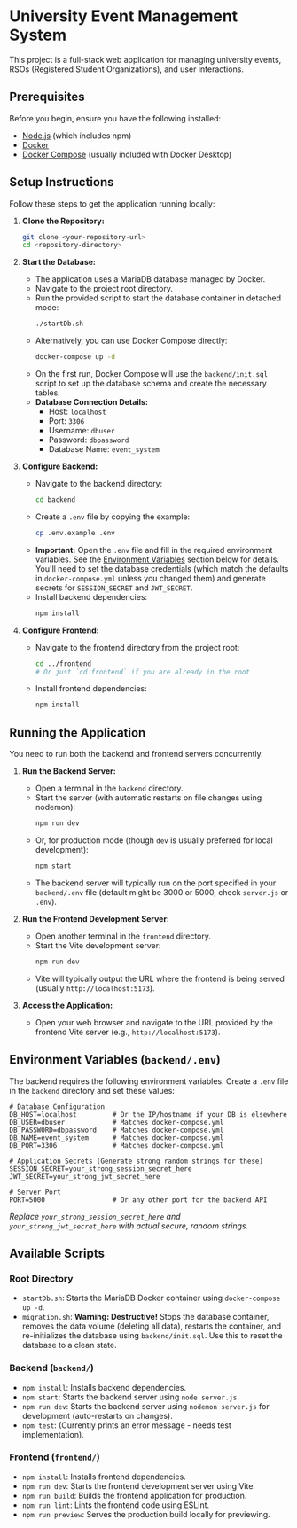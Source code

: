 # University Event Management System

This project is a full-stack web application for managing university events, RSOs (Registered Student Organizations), and user interactions.

## Prerequisites

Before you begin, ensure you have the following installed:

*   [Node.js](https://nodejs.org/) (which includes npm)
*   [Docker](https://www.docker.com/get-started/)
*   [Docker Compose](https://docs.docker.com/compose/install/) (usually included with Docker Desktop)

## Setup Instructions

Follow these steps to get the application running locally:

1.  **Clone the Repository:**
    ```bash
    git clone <your-repository-url>
    cd <repository-directory>
    ```

2.  **Start the Database:**
    *   The application uses a MariaDB database managed by Docker.
    *   Navigate to the project root directory.
    *   Run the provided script to start the database container in detached mode:
        ```bash
        ./startDb.sh
        ```
    *   Alternatively, you can use Docker Compose directly:
        ```bash
        docker-compose up -d
        ```
    *   On the first run, Docker Compose will use the `backend/init.sql` script to set up the database schema and create the necessary tables.
    *   **Database Connection Details:**
        *   Host: `localhost`
        *   Port: `3306`
        *   Username: `dbuser`
        *   Password: `dbpassword`
        *   Database Name: `event_system`

3.  **Configure Backend:**
    *   Navigate to the backend directory:
        ```bash
        cd backend
        ```
    *   Create a `.env` file by copying the example:
        ```bash
        cp .env.example .env
        ```
    *   **Important:** Open the `.env` file and fill in the required environment variables. See the [Environment Variables](#environment-variables) section below for details. You'll need to set the database credentials (which match the defaults in `docker-compose.yml` unless you changed them) and generate secrets for `SESSION_SECRET` and `JWT_SECRET`.
    *   Install backend dependencies:
        ```bash
        npm install
        ```

4.  **Configure Frontend:**
    *   Navigate to the frontend directory from the project root:
        ```bash
        cd ../frontend
        # Or just `cd frontend` if you are already in the root
        ```
    *   Install frontend dependencies:
        ```bash
        npm install
        ```

## Running the Application

You need to run both the backend and frontend servers concurrently.

1.  **Run the Backend Server:**
    *   Open a terminal in the `backend` directory.
    *   Start the server (with automatic restarts on file changes using nodemon):
        ```bash
        npm run dev
        ```
    *   Or, for production mode (though `dev` is usually preferred for local development):
        ```bash
        npm start
        ```
    *   The backend server will typically run on the port specified in your `backend/.env` file (default might be 3000 or 5000, check `server.js` or `.env`).

2.  **Run the Frontend Development Server:**
    *   Open another terminal in the `frontend` directory.
    *   Start the Vite development server:
        ```bash
        npm run dev
        ```
    *   Vite will typically output the URL where the frontend is being served (usually `http://localhost:5173`).

3.  **Access the Application:**
    *   Open your web browser and navigate to the URL provided by the frontend Vite server (e.g., `http://localhost:5173`).

## Environment Variables (`backend/.env`)

The backend requires the following environment variables. Create a `.env` file in the `backend` directory and set these values:

```plaintext
# Database Configuration
DB_HOST=localhost         # Or the IP/hostname if your DB is elsewhere
DB_USER=dbuser            # Matches docker-compose.yml
DB_PASSWORD=dbpassword    # Matches docker-compose.yml
DB_NAME=event_system      # Matches docker-compose.yml
DB_PORT=3306              # Matches docker-compose.yml

# Application Secrets (Generate strong random strings for these)
SESSION_SECRET=your_strong_session_secret_here
JWT_SECRET=your_strong_jwt_secret_here

# Server Port
PORT=5000                 # Or any other port for the backend API
```
*Replace `your_strong_session_secret_here` and `your_strong_jwt_secret_here` with actual secure, random strings.*

## Available Scripts

### Root Directory

*   `startDb.sh`: Starts the MariaDB Docker container using `docker-compose up -d`.
*   `migration.sh`: **Warning: Destructive!** Stops the database container, removes the data volume (deleting all data), restarts the container, and re-initializes the database using `backend/init.sql`. Use this to reset the database to a clean state.

### Backend (`backend/`)

*   `npm install`: Installs backend dependencies.
*   `npm start`: Starts the backend server using `node server.js`.
*   `npm run dev`: Starts the backend server using `nodemon server.js` for development (auto-restarts on changes).
*   `npm test`: (Currently prints an error message - needs test implementation).

### Frontend (`frontend/`)

*   `npm install`: Installs frontend dependencies.
*   `npm run dev`: Starts the frontend development server using Vite.
*   `npm run build`: Builds the frontend application for production.
*   `npm run lint`: Lints the frontend code using ESLint.
*   `npm run preview`: Serves the production build locally for previewing.